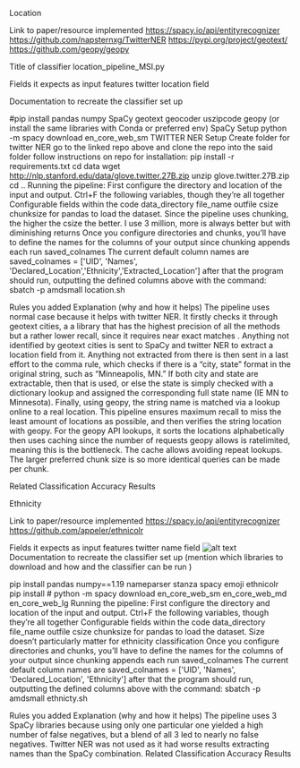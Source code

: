 Location

Link to paper/resource implemented
https://spacy.io/api/entityrecognizer
https://github.com/napsternxg/TwitterNER
https://pypi.org/project/geotext/
https://github.com/geopy/geopy

Title of classifier
location_pipeline_MSI.py

Fields it expects as input features
twitter location field

Documentation to recreate the classifier set up 

#pip install pandas numpy SpaCy geotext geocoder uszipcode geopy
(or install the same libraries with Conda or preferred env)
SpaCy Setup
python -m spacy download en_core_web_sm
TWITTER NER Setup
Create folder for twitter NER
go to the linked repo above and clone the repo into the said folder
follow instructions on repo for installation:
pip install -r requirements.txt
cd data
wget http://nlp.stanford.edu/data/glove.twitter.27B.zip
unzip glove.twitter.27B.zip
cd ..
Running the pipeline:
First configure the directory and location of the input and output. Ctrl+F the following variables, though they’re all together
Configurable fields within the code
data_directory
file_name
outfile
csize
chunksize for pandas to load the dataset. Since the pipeline uses chunking, the higher the csize the better. I use 3 million, more is always better but with diminishing returns
Once you configure directories and chunks, you’ll have to define the names for the columns of your output since chunking appends each run
saved_colnames
The current default column names are saved_colnames = ['UID', 'Names', 'Declared_Location','Ethnicity','Extracted_Location']
after that the program should run, outputting the defined columns above with the command: 
sbatch -p amdsmall location.sh







Rules you added Explanation (why and how it helps)
The pipeline uses normal case because it helps with twitter NER. It firstly checks it through geotext cities, a a library that has the highest precision of all the methods but a rather lower recall, since it requires near exact matches . Anything not identified by geotext cities is sent to SpaCy and twitter NER to extract a location field from it. Anything not extracted from there is then sent in a last effort to the comma rule, which checks if there is a “city, state” format in the original string, such as “Minneapolis, MN.” If both city and state are extractable, then that is used, or else the state is simply checked with a dictionary lookup and assigned the corresponding full state name (IE MN to Minnesota). Finally, using geopy, the string name is matched via a lookup online to a real location. This pipeline ensures maximum recall to miss the least amount of locations as possible, and then verifies the string location with geopy. For the geopy API lookups, it sorts the locations alphabetically then uses caching since the number of requests geopy allows is ratelimited, meaning this is the bottleneck. The cache allows avoiding repeat lookups. The larger preferred chunk size is so more identical queries can be made per chunk. 

Related Classification Accuracy Results


 

Ethnicity
	
Link to paper/resource implemented
https://spacy.io/api/entityrecognizer
https://github.com/appeler/ethnicolr

Fields it expects as input features
twitter name field
![alt text](https://github.com/[username]/[reponame]/blob/[branch]/image.jpg?raw=true)
Documentation to recreate the classifier set up (mention which libraries to download and how and the classifier can be run )

pip install pandas  numpy==1.19 nameparser stanza spacy emoji ethnicolr
pip install # python -m spacy download en_core_web_sm en_core_web_md en_core_web_lg
Running the pipeline:
First configure the directory and location of the input and output. Ctrl+F the following variables, though they’re all together
Configurable fields within the code
data_directory
file_name
outfile
csize
chunksize for pandas to load the dataset. Size doesn’t particularly matter for ethnicity classification
Once you configure directories and chunks, you’ll have to define the names for the columns of your output since chunking appends each run
saved_colnames
The current default column names are saved_colnames = ['UID', 'Names', 'Declared_Location', 'Ethnicity']
after that the program should run, outputting the defined columns above with the command: 
sbatch -p amdsmall ethnicty.sh


Rules you added Explanation (why and how it helps)
	The pipeline uses 3 SpaCy libraries because using only one particular one yielded a high number of false negatives, but a blend of all 3 led to nearly no false negatives. Twitter NER was not used as it had worse results extracting names than the SpaCy combination. 
Related Classification Accuracy Results 








